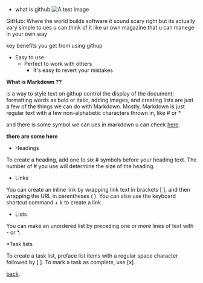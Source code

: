* what is github 
![A test image](https://p.kindpng.com/picc/s/128-1280187_github-logo-png-github-transparent-png.png)

GitHub: Where the world builds software  it sound scary right but its actually vary simple to ues u can think of it like ur own magazine that u can manege in your own way 


key benefits you get from using githup
* Easy to use
  * Perfect to work with others
      * It's easy to revert your mistakes
      

**What is Markdown ??**

is a way to style text on githup 
control the display of the document; formatting words as bold or italic, adding images, and creating lists are just a few of the things we can do with Markdown. Mostly, Markdown is just regular text with a few non-alphabetic characters thrown in, like # or *
        
and there is some symbol we can ues in markdown u can cheek [here](https://docs.github.com/en/github/writing-on-github/basic-writing-and-formatting-syntax#paragraphs).

**there are some here**

* Headings

To create a heading, add one to six # symbols before your heading text. The number of # you use will determine the size of the heading.

* Links

You can create an inline link by wrapping link text in brackets [ ], and then wrapping the URL in parentheses ( ). You can also use the keyboard
shortcut command + k to create a link.

* Lists
 
You can make an unordered list by preceding one or more lines of text with - or *.

*Task lists

To create a task list, preface list items with a regular space character followed by [ ]. To mark a task as complete, use [x].

[back](https://ibrahemrass.github.io/reading-notes/). 


      
      
